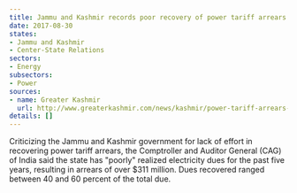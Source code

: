 ```yaml
---
title: Jammu and Kashmir records poor recovery of power tariff arrears
date: 2017-08-30
states:
- Jammu and Kashmir
- Center-State Relations
sectors:
- Energy
subsectors:
- Power
sources:
- name: Greater Kashmir
  url: http://www.greaterkashmir.com/news/kashmir/power-tariff-arrears-in-jammu-and-kashmir-swells-to-rs-1-992-crore/258228.html
details: []
---
```


Criticizing the Jammu and Kashmir government for lack of effort in recovering power tariff arrears, the Comptroller and Auditor General (CAG) of India said the state has "poorly" realized electricity dues for the past five years, resulting in arrears of over $311 million. Dues recovered ranged between 40 and 60 percent of the total due.
